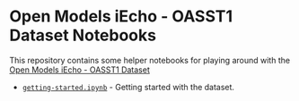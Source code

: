 # Open Models iEcho - OASST1 Dataset Notebooks

This repository contains some helper notebooks for playing around with the
[Open Models iEcho - OASST1 Dataset](https://huggingface.co/datasets/OpenAssistant/oasst1)

- [`getting-started.ipynb`](./getting-started.ipynb) - Getting started with the
  dataset.
